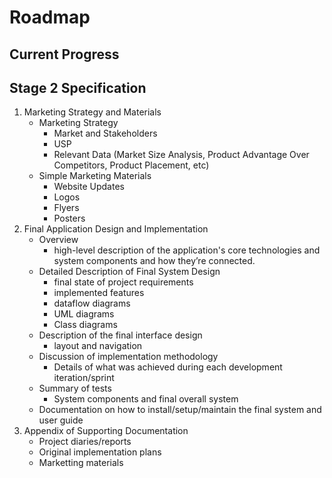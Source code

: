 # Roadmap

## Current Progress

## Stage 2 Specification

1. Marketing Strategy and Materials
    - Marketing Strategy
        - Market and Stakeholders
        - USP
        - Relevant Data (Market Size Analysis, Product Advantage Over Competitors, Product Placement, etc)
    - Simple Marketing Materials
        - Website Updates
        - Logos
        - Flyers
        - Posters
2. Final Application Design and Implementation
    - Overview
        - high-level description of the application's core technologies and system components and how they’re connected.
    - Detailed Description of Final System Design
        - final state of project requirements
        - implemented features
        - dataflow diagrams
        - UML diagrams
        - Class diagrams
    - Description of the final interface design
        - layout and navigation
    - Discussion of implementation methodology
        - Details of what was achieved during each development iteration/sprint
    - Summary of tests
        - System components and final overall system
    - Documentation on how to install/setup/maintain the final system and user guide
3. Appendix of Supporting Documentation
    - Project diaries/reports
    - Original implementation plans
    - Marketting materials
